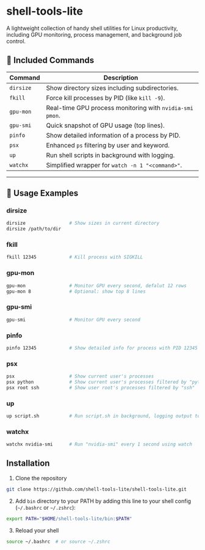 # shell-tools-lite

A lightweight collection of handy shell utilities for Linux productivity, including GPU monitoring, process management, and background job control.

## 🧰 Included Commands

| Command   | Description                                      |
|-----------|-------------------------------------------------|
| `dirsize` | Show directory sizes including subdirectories.  |
| `fkill`   | Force kill processes by PID (like `kill -9`).   |
| `gpu-mon` | Real-time GPU process monitoring with `nvidia-smi pmon`. |
| `gpu-smi` | Quick snapshot of GPU usage (top lines).        |
| `pinfo`   | Show detailed information of a process by PID.  |
| `psx`     | Enhanced `ps` filtering by user and keyword.    |
| `up`      | Run shell scripts in background with logging.   |
| `watchx`  | Simplified wrapper for `watch -n 1 "<command>"`.|

---

## 🚀 Usage Examples

### dirsize
```bash
dirsize                # Show sizes in current directory
dirsize /path/to/dir
```

### fkill
```bash
fkill 12345            # Kill process with SIGKILL
```

### gpu-mon
```bash
gpu-mon                # Monitor GPU every second, defalut 12 rows
gpu-mon 8              # Optional: show top 8 lines  
```

### gpu-smi
```bash
gpu-smi                # Monitor GPU every second
```

### pinfo
```bash
pinfo 12345            # Show detailed info for process with PID 12345
```

### psx
```bash
psx                    # Show current user's processes
psx python             # Show current user's processes filtered by "python"
psx root ssh           # Show user root's processes filtered by "ssh"
```

### up
```bash
up script.sh           # Run script.sh in background, logging output to logs/script.log
```

### watchx
```bash
watchx nvidia-smi      # Run "nvidia-smi" every 1 second using watch
```


## Installation
1. Clone the repository
```bash
git clone https://github.com/shell-tools-lite/shell-tools-lite.git
```

2. Add `bin` directory to your PATH by adding this line to your shell config (`~/.bashrc` or `~/.zshrc`):
```bash
export PATH="$HOME/shell-tools-lite/bin:$PATH"
```

3. Reload your shell
```bash
source ~/.bashrc  # or source ~/.zshrc
```

